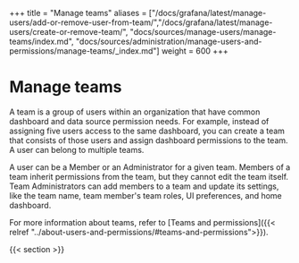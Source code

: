 +++
title = "Manage teams"
aliases = ["/docs/grafana/latest/manage-users/add-or-remove-user-from-team/","/docs/grafana/latest/manage-users/create-or-remove-team/", "docs/sources/manage-users/manage-teams/index.md", "docs/sources/administration/manage-users-and-permissions/manage-teams/_index.md"]
weight = 600
+++

# Manage teams

A team is a group of users within an organization that have common dashboard and data source permission needs. For example, instead of assigning five users access to the same dashboard, you can create a team that consists of those users and assign dashboard permissions to the team. A user can belong to multiple teams.

A user can be a Member or an Administrator for a given team. Members of a team inherit permissions from the team, but they cannot edit the team itself. Team Administrators can add members to a team and update its settings, like the team name, team member's team roles, UI preferences, and home dashboard.

For more information about teams, refer to [Teams and permissions]({{< relref "../about-users-and-permissions/#teams-and-permissions">}}).

{{< section >}}
